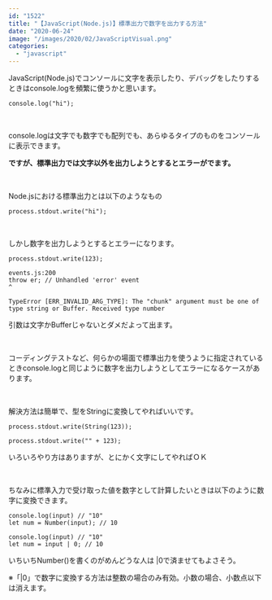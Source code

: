 ```yaml
---
id: "1522"
title: "【JavaScript(Node.js)】標準出力で数字を出力する方法"
date: "2020-06-24"
image: "/images/2020/02/JavaScriptVisual.png"
categories: 
  - "javascript"
---
```


JavaScript(Node.js)でコンソールに文字を表示したり、デバッグをしたりするときはconsole.logを頻繁に使うかと思います。

```
console.log("hi");
```

 

console.logは文字でも数字でも配列でも、あらゆるタイプのものをコンソールに表示できます。

**ですが、標準出力では文字以外を出力しようとするとエラーがでます。**

 

Node.jsにおける標準出力とは以下のようなもの

```
process.stdout.write("hi");
```

 

しかし数字を出力しようとするとエラーになります。

```
process.stdout.write(123);
```

```
events.js:200
throw er; // Unhandled 'error' event
^

TypeError [ERR_INVALID_ARG_TYPE]: The "chunk" argument must be one of type string or Buffer. Received type number
```

引数は文字かBufferじゃないとダメだよって出ます。

 

コーディングテストなど、何らかの場面で標準出力を使うように指定されているときconsole.logと同じように数字を出力しようとしてエラーになるケースがあります。

 

解決方法は簡単で、型をStringに変換してやればいいです。

```
process.stdout.write(String(123));
```

```
process.stdout.write("" + 123);
```

いろいろやり方はありますが、とにかく文字にしてやればＯＫ

 

ちなみに標準入力で受け取った値を数字として計算したいときは以下のように数字に変換できます。

```
console.log(input) // "10"
let num = Number(input); // 10
```

```
console.log(input) // "10"
let num = input | 0; // 10
```

いちいちNumber()を書くのがめんどうな人は |0で済ませてもよさそう。

※「|0」で数字に変換する方法は整数の場合のみ有効。小数の場合、小数点以下は消えます。
